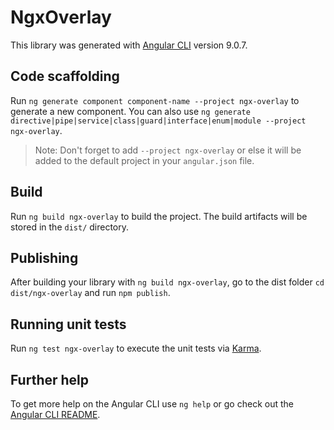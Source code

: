 # NgxOverlay

This library was generated with [Angular CLI](https://github.com/angular/angular-cli) version 9.0.7.

## Code scaffolding

Run `ng generate component component-name --project ngx-overlay` to generate a new component. You can also use `ng generate directive|pipe|service|class|guard|interface|enum|module --project ngx-overlay`.
> Note: Don't forget to add `--project ngx-overlay` or else it will be added to the default project in your `angular.json` file. 

## Build

Run `ng build ngx-overlay` to build the project. The build artifacts will be stored in the `dist/` directory.

## Publishing

After building your library with `ng build ngx-overlay`, go to the dist folder `cd dist/ngx-overlay` and run `npm publish`.

## Running unit tests

Run `ng test ngx-overlay` to execute the unit tests via [Karma](https://karma-runner.github.io).

## Further help

To get more help on the Angular CLI use `ng help` or go check out the [Angular CLI README](https://github.com/angular/angular-cli/blob/master/README.md).
